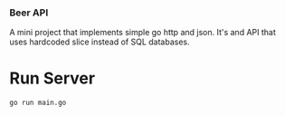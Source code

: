 ### Beer API

 A mini project that implements simple go http and json.
 It's and API that uses hardcoded slice instead of SQL databases.


# Run Server
```
go run main.go
```
